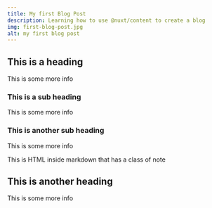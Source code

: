 ```yaml
---
title: My first Blog Post
description: Learning how to use @nuxt/content to create a blog
img: first-blog-post.jpg
alt: my first blog post
---
```


## This is a heading

This is some more info

<info-box>
  <template #info-box>
    This is a vue component inside markdown using slots
  </template>
</info-box>

### This is a sub heading

This is some more info

### This is another sub heading

This is some more info

<div class="p-4 mb-4 text-white bg-blue-500">
  This is HTML inside markdown that has a class of note
</div>

## This is another heading

This is some more info
